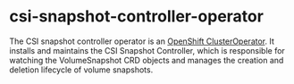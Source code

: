 # csi-snapshot-controller-operator

The CSI snapshot controller operator is an
[OpenShift ClusterOperator](https://github.com/openshift/enhancements/blob/master/dev-guide/operators.md#what-is-an-openshift-clusteroperator).
It installs and maintains the CSI Snapshot Controller, which is responsible for watching the VolumeSnapshot CRD objects and manages the creation and deletion lifecycle of volume snapshots.
